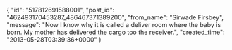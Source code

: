  {
   "id": "517812691588001",
   "post_id": "462493170453287_486467371389200",
   "from_name": "Sirwade Firsbey",
   "message": "Now I know why it is called a deliver room where the baby is born. My mother has delivered the cargo too the receiver.",
   "created_time": "2013-05-28T03:39:36+0000"
 }
